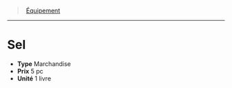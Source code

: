 ﻿---
!Equipment
Type: Marchandise
Price: 5 pc
Unity: 1 livre
Id: equipment_hd.md#sel
ParentLink: equipment_hd.md#Équipement
Name: Sel
ParentName: Équipement
NameLevel: 1
---
> [Équipement](hd_equipment.md)

---

# Sel

- **Type** Marchandise
- **Prix** 5 pc
- **Unité** 1 livre


